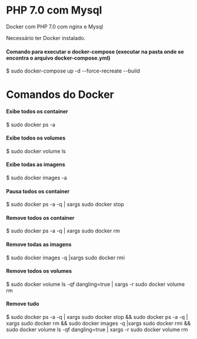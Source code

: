 # PHP 7.0 com Mysql
Docker com PHP 7.0 com nginx e Mysql
 
Necessário ter Docker instalado.



#### Comando para executar o docker-compose (executar na pasta onde se encontra o arquivo docker-compose.yml)

$ sudo docker-compose up -d --force-recreate --build

 
 
 
# Comandos do Docker

#### Exibe todos os container
$ sudo docker ps -a

#### Exibe todos os volumes
$ sudo docker volume ls

#### Exibe todas as imagens
$ sudo docker images -a

#### Pausa todos os container
$ sudo docker ps -a -q  | xargs sudo docker stop

#### Remove todos os container
$ sudo docker ps -a -q  | xargs sudo docker rm

#### Remove todas as imagens
$ sudo docker images -q |xargs sudo docker rmi

#### Remove todos os volumes
$ sudo docker volume ls -qf dangling=true | xargs -r sudo docker volume rm

#### Remove tudo
$ sudo docker ps -a -q  | xargs sudo docker stop && sudo docker ps -a -q  | xargs sudo docker rm && sudo docker images -q |xargs sudo docker rmi && sudo docker volume ls -qf dangling=true | xargs -r sudo docker volume rm

